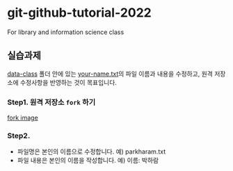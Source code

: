 # git-github-tutorial-2022

For library and information science class

## 실습과제

[data-class](/data-class/) 폴더 안에 있는 [your-name.txt](/data-class/your-name.txt)의 파일 이름과 내용을 수정하고, 원격 저장소에 수정사항을 반영하는 것이 목표입니다.

### Step1. 원격 저장소 `fork` 하기

[fork image](/img/fork.png)

### Step2.

- 파일명은 본인의 이름으로 수정합니다. 예) parkharam.txt
- 파일 내용은 본인의 이름을 작성합니다. 예) 이름: 박하람
